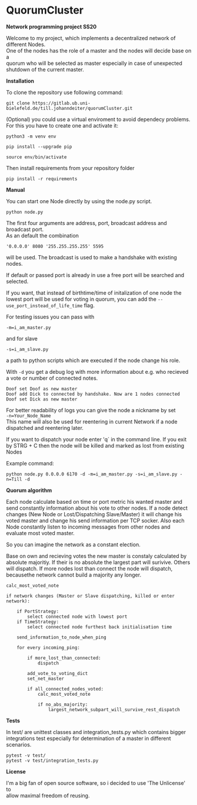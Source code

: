 # QuorumCluster

**Network programming project SS20**

Welcome to my project, which implements a decentralized network of different Nodes.  
One of the nodes has the role of a master and the nodes will decide base on a  
quorum who will be selected as master especially in case of unexpected shutdown
of the current master.

**Installation**

To clone the repository use following command:

`git clone https://gitlab.ub.uni-bielefeld.de/till.johanndeiter/quorumCluster.git`

(Optional) you could use a virtual enviroment to avoid dependecy problems. 
For this you have to create one and activate it:

`python3 -m venv env`

`pip install --upgrade pip`

`source env/bin/activate`

Then install requirements from your repository folder

`pip install -r requirements`


**Manual**

You can start one Node directly by using the node.py script.

`python node.py`


The first four arguments are address, port, broadcast address and broadcast port.  
As an default the combination  

`'0.0.0.0' 8080 '255.255.255.255' 5595 `  

will be used. The broadcast is used to make a handshake with existing nodes.

If default or passed port is already in use a free port will be searched 
and selected.

If you want, that instead of birthtime/time of initalization of one node the  
lowest port will be used for voting in quorum, you can add the 
`--use_port_instead_of_life_time` flag.

For testing issues you can pass with

`-m=i_am_master.py `

and for slave

`-s=i_am_slave.py`

a path to python scripts which are executed if the node change his role.

With `-d` you get a debug log with more information about e.g. who recieved  
a vote or number of connected notes.

```
Doof set Doof as new master
Doof add Dick to connected by handshake. Now are 1 nodes connected 
Doof set Dick as new master
```

For better readability of logs you can give the node a nickname by set  
`-n=Your_Node_Name`  
This name will also be used for reentering in current Network if a node  
dispatched and reentering later.

If you want to dispatch your node enter 'q` in the command line. If you exit  
by STRG + C then the node will be killed and marked as lost from existing Nodes

Example command:

`python node.py 0.0.0.0 6170 -d -m=i_am_master.py -s=i_am_slave.py -n=Till -d`


**Quorum algorithm**

Each node calculate based on time or port metric his wanted master 
and send constantly information about his vote to other nodes. 
If a node detect changes (New Node or Lost/Dispatching Slave/Master)
it will change his voted master and change his send information per TCP socker. 
Also each Node constantly listen to incoming messages from other nodes and 
evaluate most voted master.

So you can imagine the network as a constant election.

Base on own and recieving votes the new master is constaly 
calculated by absolute majoritiy. If their is no absolute the largest part 
will surivive. Others will dispatch. If more nodes lost than connect the node 
will dispatch, becausethe network cannot build a majority any longer. 

    calc_most_voted_note
    
    if network changes (Master or Slave dispatching, killed or enter network):  

        if PortStrategy:  
            select connected node with lowest port  
        if TimeStrategy:  
            select connected node furthest back initialisation time  

        send_information_to_node_when_ping  
 
        for every incoming_ping:
        
            if more_lost_than_connected:  
                dispatch  
        
            add_vote_to_voting_dict  
            set_net_master

            if all_connected_nodes_voted:  
                calc_most_voted_note  
            
                if no_abs_majority:
                    largest_network_subpart_will_survive_rest_dispatch  
                 


**Tests**

In test/ are unittest classes and integration_tests.py which contains 
bigger integrations test especially for determination of a master in different
scenarios.

```
pytest -v test/
pytest -v test/integration_tests.py
```


**License**

I'm a big fan of open source software, so i decided to use 'The Unlicense' to  
allow maximal freedom of reusing.



